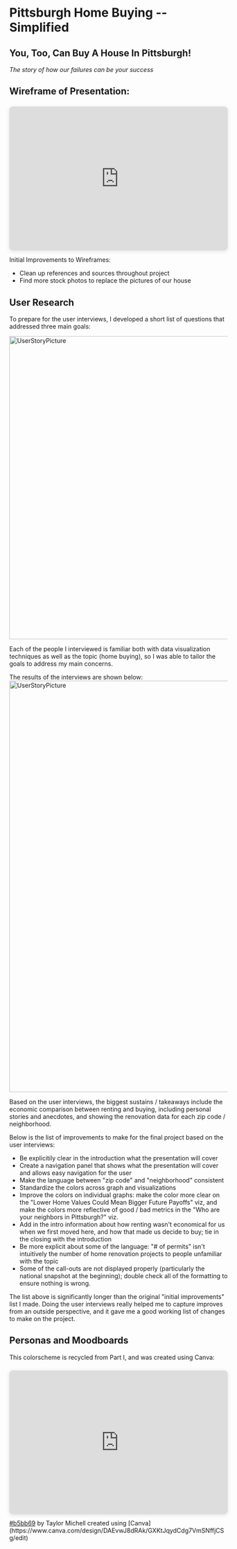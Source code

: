 # Pittsburgh Home Buying -- Simplified

## You, Too, Can Buy A House In Pittsburgh!

*The story of how our failures can be your success*

## Wireframe of Presentation:

<div style="position: relative; width: 100%; height: 0; padding-top: 56.2500%; padding-bottom: 48px; box-shadow: 0 2px 8px 0 rgba(63,69,81,0.16); margin-top: 1.6em; margin-bottom: 0.9em; overflow: hidden; border-radius: 8px; will-change: transform;">  
  <iframe loading="lazy" style="position: absolute; width: 100%; height: 100%; top: 0; left: 0; border: none; padding: 0;margin: 0;"    src="https://preview.shorthand.com/jde91MqM55qjXZZW">  </iframe>
</div>

Initial Improvements to Wireframes:
* Clean up references and sources throughout project
* Find more stock photos to replace the pictures of our house

## User Research

To prepare for the user interviews, I developed a short list of questions that addressed three main goals:

<img width="700" alt="UserStoryPicture" src="https://user-images.githubusercontent.com/79218366/143169202-33a98b4c-06f0-4067-8e81-a6c774ed6122.png">

Each of the people I interviewed is familiar both with data visualization techniques as well as the topic (home buying), so I was able to tailor the goals to address my main concerns.

The results of the interviews are shown below:
<img width="950" alt="UserStoryPicture" src="https://user-images.githubusercontent.com/79218366/143170464-7119693c-a5fd-45a8-af35-1407af5a227a.png">

Based on the user interviews, the biggest sustains / takeaways include the economic comparison between renting and buying, 
including personal stories and anecdotes, and showing the renovation data for each zip code / neighborhood.

Below is the list of improvements to make for the final project based on the user interviews:
* Be explicitily clear in the introduction what the presentation will cover
* Create a navigation panel that shows what the presentation will cover and allows easy navigation for the user
* Make the language between "zip code" and "neighborhood" consistent
* Standardize the colors across graph and visualizations
* Improve the colors on individual graphs: make the color more clear on the "Lower Home Values Could Mean Bigger Future Payoffs" viz, and make the colors more reflective of good / bad metrics in the "Who are your neighbors in Pittsburgh?" viz.
* Add in the intro information about how renting wasn't economical for us when we first moved here, and how that made us decide to buy; tie in the closing with the introduction
* Be more explicit about some of the language: "# of permits" isn't intuitively the number of home renovation projects to people unfamiliar with the topic
* Some of the call-outs are not displayed properly (particularly the national snapshot at the beginning); double check all of the formatting to ensure nothing is wrong.

The list above is significantly longer than the original "initial improvements" list I made. Doing the user interviews really helped me to capture improves from an outside perspective, and it gave me a good working list of changes to make on the project.


## Personas and Moodboards

This colorscheme is recycled from Part I, and was created using Canva:

<div style="position: relative; width: 100%; height: 0; padding-top: 56.2500%; padding-bottom: 48px; box-shadow: 0 2px 8px 0 rgba(63,69,81,0.16); margin-top: 1.6em; margin-bottom: 0.9em; overflow: hidden; border-radius: 8px; will-change: transform;">  
  <iframe loading="lazy" style="position: absolute; width: 100%; height: 100%; top: 0; left: 0; border: none; padding: 0;margin: 0;"    src="https:&#x2F;&#x2F;www.canva.com&#x2F;design&#x2F;DAEvwJ8dRAk&#x2F;view?embed">  </iframe>
</div>
<a href="https:&#x2F;&#x2F;www.canva.com&#x2F;design&#x2F;DAEvwJ8dRAk&#x2F;view?utm_content=DAEvwJ8dRAk&amp;utm_campaign=designshare&amp;utm_medium=embeds&amp;utm_source=link" target="_blank" rel="noopener">#b5bb69</a> by Taylor Michell
created using [Canva](https://www.canva.com/design/DAEvwJ8dRAk/GXKtJqydCdg7VmSNffjCSg/edit)
